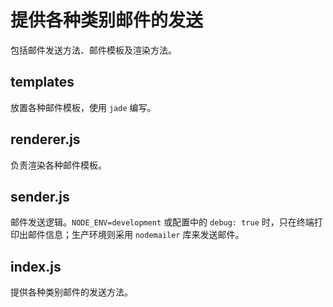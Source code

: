 # 提供各种类别邮件的发送

包括邮件发送方法、邮件模板及渲染方法。

## templates

放置各种邮件模板，使用 `jade` 编写。

## renderer.js

负责渲染各种邮件模板。

## sender.js

邮件发送逻辑。`NODE_ENV=development` 或配置中的 `debug: true` 时，只在终端打印出邮件信息；生产环境则采用 `nodemailer` 库来发送邮件。

## index.js

提供各种类别邮件的发送方法。